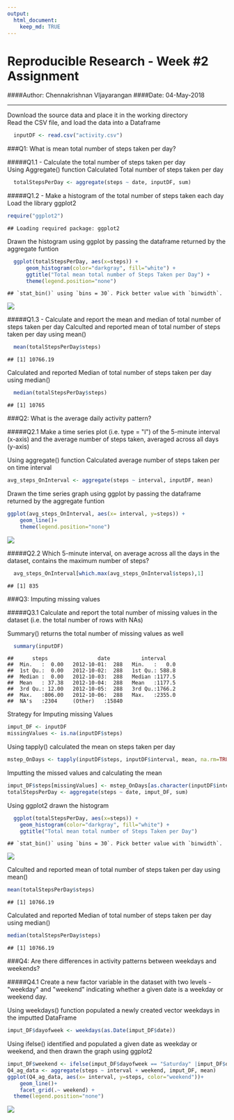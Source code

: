 ```yaml
---
output: 
  html_document:
    keep_md: TRUE
---
```


# Reproducible Research - Week #2 Assignment
####Author: Chennakrishnan VIjayarangan
####Date: 04-May-2018

------


Download the source data and place it in the working directory  
Read the CSV file, and load the data into a Dataframe    

```r
  inputDF <- read.csv("activity.csv")
```

###Q1: What is mean total number of steps taken per day?  
  
#####Q1.1 - Calculate the total number of steps taken per day  
Using Aggregate() function Calculated Total number of steps taken per day

```r
  totalStepsPerDay <- aggregate(steps ~ date, inputDF, sum)
```
  
#####Q1.2 - Make a histogram of the total number of steps taken each day  
Load the library ggplot2

```r
require("ggplot2")
```

```
## Loading required package: ggplot2
```
Drawn the histogram using ggplot by passing the dataframe returned by the aggregate funtion

```r
  ggplot(totalStepsPerDay, aes(x=steps)) + 
      geom_histogram(color="darkgray", fill="white") + 
      ggtitle("Total mean total number of Steps Taken per Day") +
      theme(legend.position="none")
```

```
## `stat_bin()` using `bins = 30`. Pick better value with `binwidth`.
```

![](Course_5-RMD_files/figure-html/unnamed-chunk-4-1.png)<!-- -->

#####Q1.3 - Calculate and report the mean and median of total number of steps taken per day
Calculted and reported mean of total number of steps taken per day using mean()

```r
  mean(totalStepsPerDay$steps)
```

```
## [1] 10766.19
```

Calculated and reported Median of total number of steps taken per day using median()

```r
  median(totalStepsPerDay$steps)
```

```
## [1] 10765
```

###Q2: What is the average daily activity pattern?

#####Q2.1 Make a time series plot (i.e. type = "l") of the 5-minute interval (x-axis) and the average number of steps taken, averaged across all days (y-axis)

Using aggregate() function Calculated average number of steps taken per on time interval

```r
avg_steps_OnInterval <- aggregate(steps ~ interval, inputDF, mean)  
```

Drawn the time series graph using ggplot by passing the dataframe returned by the aggregate funtion


```r
ggplot(avg_steps_OnInterval, aes(x= interval, y=steps)) +
    geom_line()+
    theme(legend.position="none")
```

![](Course_5-RMD_files/figure-html/unnamed-chunk-8-1.png)<!-- -->

#####Q2.2 Which 5-minute interval, on average across all the days in the dataset, contains the maximum number of steps?


```r
  avg_steps_OnInterval[which.max(avg_steps_OnInterval$steps),1]
```

```
## [1] 835
```

###Q3: Imputing missing values

#####Q3.1 Calculate and report the total number of missing values in the dataset (i.e. the total number of rows with NAs)

Summary() returns the total number of missing values as well

```r
  summary(inputDF)
```

```
##      steps                date          interval     
##  Min.   :  0.00   2012-10-01:  288   Min.   :   0.0  
##  1st Qu.:  0.00   2012-10-02:  288   1st Qu.: 588.8  
##  Median :  0.00   2012-10-03:  288   Median :1177.5  
##  Mean   : 37.38   2012-10-04:  288   Mean   :1177.5  
##  3rd Qu.: 12.00   2012-10-05:  288   3rd Qu.:1766.2  
##  Max.   :806.00   2012-10-06:  288   Max.   :2355.0  
##  NA's   :2304     (Other)   :15840
```
  
Strategy for Imputing missing Values

```r
imput_DF <- inputDF 
missingValues <- is.na(inputDF$steps)
```
Using tapply() calculated the mean on steps taken per day

```r
mstep_OnDays <- tapply(inputDF$steps, inputDF$interval, mean, na.rm=TRUE)
```

Imputting the missed values and calculating the mean

```r
imput_DF$steps[missingValues] <- mstep_OnDays[as.character(inputDF$interval[missingValues])]
totalStepsPerDay <- aggregate(steps ~ date, imput_DF, sum)
```

Using ggplot2 drawn the histogram

```r
  ggplot(totalStepsPerDay, aes(x=steps)) + 
    geom_histogram(color="darkgray", fill="white") + 
    ggtitle("Total mean total number of Steps Taken per Day")
```

```
## `stat_bin()` using `bins = 30`. Pick better value with `binwidth`.
```

![](Course_5-RMD_files/figure-html/unnamed-chunk-14-1.png)<!-- -->

Calculted and reported mean of total number of steps taken per day using mean()

```r
mean(totalStepsPerDay$steps)
```

```
## [1] 10766.19
```

Calculated and reported Median of total number of steps taken per day using median()

```r
median(totalStepsPerDay$steps)
```

```
## [1] 10766.19
```

###Q4: Are there differences in activity patterns between weekdays and weekends?
  
#####Q4.1 Create a new factor variable in the dataset with two levels - "weekday" and "weekend" indicating whether a given date is a weekday or weekend day.
  
Using weekdays() function populated a newly created vector weekdays in the imputted DataFrame

```r
imput_DF$dayofweek <- weekdays(as.Date(imput_DF$date))
```
  
Using ifelse() identified and populated a given date as weekday or weekend, and then drawn the graph using ggplot2

```r
imput_DF$weekend <- ifelse(imput_DF$dayofweek == "Saturday" |imput_DF$dayofweek == "Sunday", "Weekend", "Weekday")
Q4_ag_data <- aggregate(steps ~ interval + weekend, imput_DF, mean)
ggplot(Q4_ag_data, aes(x= interval, y=steps, color="weekend"))+
    geom_line()+
    facet_grid(.~ weekend) +
  theme(legend.position="none")
```

![](Course_5-RMD_files/figure-html/unnamed-chunk-18-1.png)<!-- -->

